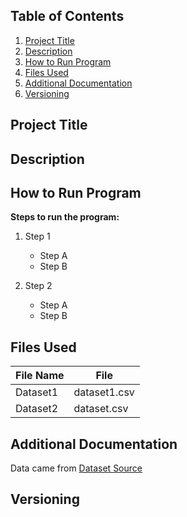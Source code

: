 
## Table of Contents
1. [Project Title](#introduction)
2. [Description](#paragraph1)
3. [How to Run Program](#paragraph2)
4. [Files Used](#paragraph3)
5. [Additional Documentation](#paragraph4)
6. [Versioning](#paragraph5)

## Project Title <a name="introduction" ></a>

## Description <a name="paragraph1"></a>

## How to Run Program <a name="paragraph2"></a>
**Steps to run the program:**
1. Step 1
     - Step A
     - Step B

2. Step 2
     - Step A
     - Step B

## Files Used <a name="paragraph3"></a>
| File Name| File |
| --- | ----------- |
| Dataset1 |  dataset1.csv|
| Dataset2 | dataset.csv |

## Additional Documentation <a name="paragraph4"></a>
Data came from [Dataset Source](www.google.com)

## Versioning <a name="paragraph5"></a>



